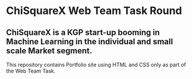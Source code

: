 # ChiSquareX Web Team Task Round
## ChiSquareX is a KGP start-up booming in Machine Learning in the individual and small scale Market segment.
This repository contains Portfolio site using HTML and CSS only as part of the Web Team Task.
